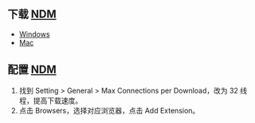 ## 下载 [NDM](https://www.neatdownloadmanager.com/index.php/en/)

- [Windows](https://www.neatdownloadmanager.com/file/NeatDM_setup.exe '{"target":"_self"}')
- [Mac](https://www.neatdownloadmanager.com/file/NeatDMInstaller.dmg '{"target":"_self"}')

## 配置 [NDM](https://www.neatdownloadmanager.com/index.php/en/)

1. 找到 Setting > General > Max Connections per Download，改为 32 线程，提高下载速度。
2. 点击 Browsers，选择对应浏览器，点击 Add Extension。
